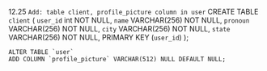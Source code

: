 12.25
    `Add: table client, profile_picture column in user`
    CREATE TABLE `client` (
        `user_id` int NOT NULL,
        `name` VARCHAR(256) NOT NULL,
        `pronoun` VARCHAR(256) NOT NULL,
        `city` VARCHAR(256) NOT NULL,
        `state` VARCHAR(256) NOT NULL,
        PRIMARY KEY (`user_id`)
    );

    ALTER TABLE `user` 
    ADD COLUMN `profile_picture` VARCHAR(512) NULL DEFAULT NULL;